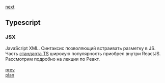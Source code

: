 <a href="05.md">next</a>

<h2>Typescript</h2>

<h3>JSX</h3>
<div>
JavaScript XML. Синтаксис позволяющий встраивать разметку в JS.
Часть <a href="https://www.typescriptlang.org/docs/handbook/jsx.html">стандарта TS</a>
широкую популярность приобрел внутри ReactJS. Рассмотрим подробно на лекции по Реакт.
</div>

<br/>
<a href="03.md">prev</a>
<br/>
<a href="00.md">plan</a>
